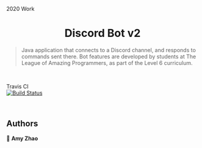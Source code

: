 2020 Work

<h1 style="text-align:center">Discord Bot v2</h1>

> Java application that connects to a Discord channel, and responds to commands sent there.
>  Bot features are developed by students at The League of Amazing Programmers, as part of the Level 6 curriculum.

<br />

Travis CI  
[![Build Status](https://travis-ci.com/LEAGUE-Level6/DiscordBot_v2.svg?token=sAmoAvbydsv8Qn1zzcNP&branch=master)](https://travis-ci.com/LEAGUE-Level6/DiscordBot_v2)

<br />


## Authors
👥 **Amy Zhao**
